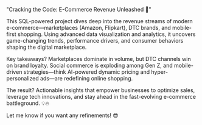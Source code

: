 "Cracking the Code: E-Commerce Revenue Unleashed 🚀"

This SQL-powered project dives deep into the revenue streams of modern e-commerce—marketplaces (Amazon, Flipkart), DTC brands, and mobile-first shopping. Using advanced data visualization and analytics, it uncovers game-changing trends, performance drivers, and consumer behaviors shaping the digital marketplace.

Key takeaways? Marketplaces dominate in volume, but DTC channels win on brand loyalty. Social commerce is exploding among Gen Z, and mobile-driven strategies—think AI-powered dynamic pricing and hyper-personalized ads—are redefining online shopping.

The result? Actionable insights that empower businesses to optimize sales, leverage tech innovations, and stay ahead in the fast-evolving e-commerce battleground. 💡🔥

Let me know if you want any refinements! 😎
